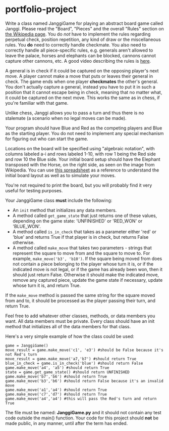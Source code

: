 # portfolio-project


Write a class named JanggiGame for playing an abstract board game called Janggi. Please read the "Board", "Pieces" and the overall "Rules" section on [the Wikipedia page](https://en.wikipedia.org/wiki/Janggi).  You do _not_ have to implement the rules regarding perpetual check, position repetition, any kind of draw or the miscellaneous rules. You **do** need to correctly handle checkmate. You also need to correctly handle all piece-specific rules, e.g. generals aren't allowed to leave the palace, horses and elephants can be blocked, cannons cannot capture other cannons, etc. A good video describing the rules is [here](https://www.youtube.com/watch?v=X5IJaPoQ0oQ).

A general is in check if it could be captured on the opposing player's next move. A player cannot make a move that puts or leaves their general in check. The game ends when one player **checkmates** the other's general.  You don't actually capture a general, instead you have to put it in such a position that it cannot escape being in check, meaning that no matter what, it could be captured on the next move.  This works the same as in chess, if you're familiar with that game.

Unlike chess, Janggi allows you to pass a turn and thus there is no stalemate (a scenario when no legal moves can be made).

Your program should have Blue and Red as the competing players and Blue as the starting player. You do not need to implement any special mechanism for figuring out who can start the game. 

Locations on the board will be specified using "algebraic notation", with columns labeled a-i and rows labeled 1-10, with row 1 being the Red side and row 10 the Blue side. Your initial board setup should have the Elephant transposed with the Horse, on the right side, as seen on the image from Wikipedia. You can use [this spreadsheet](https://docs.google.com/spreadsheets/d/1Lfl4IaSGqQaBYZmoD2wOrTVkXS2E7BP9v6N4p5sDPgM/edit?usp=sharing) as a reference to understand the initial board layout as well as to simulate your moves.

You're not required to print the board, but you will probably find it very useful for testing purposes.

Your JanggiGame class **must** include the following:
* An `init` method that initializes any data members.
* A method called `get_game_state` that just returns one of these values, depending on the game state: 'UNFINISHED' or 'RED_WON' or 'BLUE_WON'.
* A method called `is_in_check` that takes as a parameter either 'red' or 'blue' and returns True if that player is in check, but returns False otherwise.
* A method called `make_move` that takes two parameters - strings that represent the square to move from and the square to move to.  For example, `make_move('b3', 'b10')`.  If the square being moved from does not contain a piece belonging to the player whose turn it is, or if the indicated move is not legal, or if the game has already been won, then it should just return False.  Otherwise it should make the indicated move, remove any captured piece, update the game state if necessary, update whose turn it is, and return True.

If the `make_move` method is passed the same string for the square moved from and to, it should be processed as the player passing their turn, and return True.

Feel free to add whatever other classes, methods, or data members you want.  All data members must be private.  Every class should have an init method that initializes all of the data members for that class.

Here's a very simple example of how the class could be used:
```
game = JanggiGame()
move_result = game.make_move('c1', 'e3') #should be False because it's not Red's turn
move_result = game.make_move('a7,'b7') #should return True
blue_in_check = game.is_in_check('blue') #should return False
game.make_move('a4', 'a5') #should return True
state = game.get_game_state() #should return UNFINISHED
game.make_move('b7','b6') #should return True
game.make_move('b3','b6') #should return False because it's an invalid move
game.make_move('a1','a4') #should return True
game.make_move('c7','d7') #should return True
game.make_move('a4','a4') #this will pass the Red's turn and return True
```

The file must be named: **JanggiGame.py** and it should not contain any test code outside the main() function. Your code for this project should **not** be made public, in any manner, until after the term has ended.
